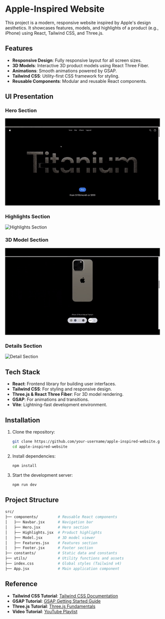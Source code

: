 # Apple-Inspired Website

This project is a modern, responsive website inspired by Apple's design aesthetics. It showcases features, models, and highlights of a product (e.g., iPhone) using React, Tailwind CSS, and Three.js.

## Features

- **Responsive Design**: Fully responsive layout for all screen sizes.
- **3D Models**: Interactive 3D product models using React Three Fiber.
- **Animations**: Smooth animations powered by GSAP.
- **Tailwind CSS**: Utility-first CSS framework for styling.
- **Reusable Components**: Modular and reusable React components.

## UI Presentation
### Hero Section
![Hero Section](https://github.com/WindZZzzZZzz/iphone-website/blob/master/demos/assets/hero.gif)

### Highlights Section
![Highlights Section](https://github.com/WindZZzzZZzz/iphone-website/blob/master/demos/assets/highlights.gif)

### 3D Model Section
![3D Model Section](https://github.com/WindZZzzZZzz/iphone-website/blob/master/demos/assets/3d_model.gif)

### Details Section
![Detail Section](https://github.com/WindZZzzZZzz/iphone-website/blob/master/demos/assets/details.gif)

## Tech Stack

- **React**: Frontend library for building user interfaces.
- **Tailwind CSS**: For styling and responsive design.
- **Three.js & React Three Fiber**: For 3D model rendering.
- **GSAP**: For animations and transitions.
- **Vite**: Lightning-fast development environment.

## Installation

1. Clone the repository:
   ```bash
   git clone https://github.com/your-username/apple-inspired-website.git
   cd apple-inspired-website
   ```
2. Install dependencies:
    ```bash
    npm install
    ```
3. Start the development server:
    ```bash
    npm run dev
    ```

## Project Structure
```bash
src/
├── components/         # Reusable React components
│   ├── Navbar.jsx      # Navigation bar
│   ├── Hero.jsx        # Hero section
│   ├── Highlights.jsx  # Product highlights
│   ├── Model.jsx       # 3D model viewer
│   ├── Features.jsx    # Features section
│   ├── Footer.jsx      # Footer section
├── constants/          # Static data and constants
├── utils/              # Utility functions and assets
├── index.css           # Global styles (Tailwind v4)
├── App.jsx             # Main application component
```

## Reference

- **Tailwind CSS Tutorial**: [Tailwind CSS Documentation](https://tailwindcss.com/docs/installation)
- **GSAP Tutorial**: [GSAP Getting Started Guide](https://greensock.com/get-started/)
- **Three.js Tutorial**: [Three.js Fundamentals](https://threejs.org/docs/index.html#manual/en/introduction/Creating-a-scene)
- **Video Tutorial**: [YouTube Playlist](https://www.youtube.com/watch?v=RbxHZwFtRT4&list=PL6QREj8te1P6wX9m5KnicnDVEucbOPsqR)